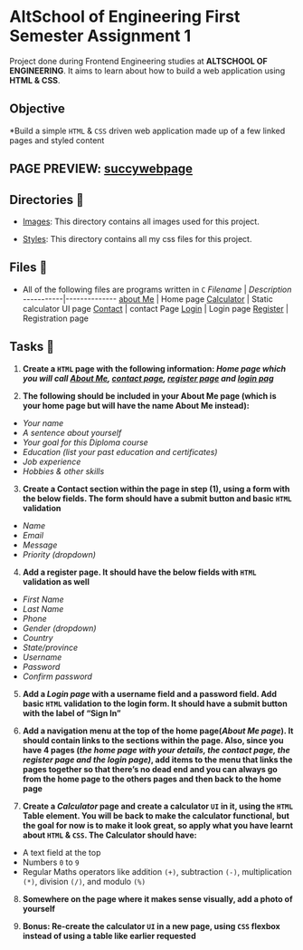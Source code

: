 # AltSchool of Engineering First Semester Assignment 1

Project done during Frontend Engineering studies at __ALTSCHOOL OF ENGINEERING__. It aims to learn about how to build a web application using **HTML & CSS**.

## Objective
*Build a simple `HTML` & `CSS` driven web application made up of a few linked pages and styled content

## PAGE PREVIEW: [succywebpage](https://0x01-altschooltask.succynice.repl.co/)

## Directories 📁
- [Images](./img): This directory contains all images used for this project.

- [Styles](./styles/): This directory contains all my css files for this project.

## Files 📃
* All of the following files are programs written in `C`
_Filename_ | _Description_
-----------|--------------
[about Me](./about.html) | Home page
[Calculator](./calc.html) | Static calculator UI page
[Contact](./contact.html) | contact Page
[Login](./login.html) | Login page
[Register](./register.html) | Registration page

## Tasks 🛅

1. **Create a `HTML` page with the following information: *Home page which you will call [About Me](about.html), [contact page](contact.html), [register page](register.html) and [login pag](login.html)***

2. **The following should be included in your About Me page (which is your home page but will have the name About Me instead):**
- *Your name*
- *A sentence about yourself*
- *Your goal for this Diploma course*
- *Education (list your past education and certificates)*
- *Job experience*
- *Hobbies & other skills*

3. **Create a Contact section within the page in step (1), using a form with the below fields. The form should have a submit button and basic `HTML` validation**
- *Name*
- *Email*
- *Message*
- *Priority (dropdown)*

4. **Add a register page. It should have the below fields with `HTML` validation as well**
- *First Name*
- *Last Name*
- *Phone*
- *Gender (dropdown)*
- *Country*
- *State/province*
- *Username*
- *Password*
- *Confirm password*

5. **Add a *Login page* with a username field and a password field. Add basic `HTML` validation to the login form. It should have a submit button with the label of “Sign In”**

6. **Add a navigation menu at the top of the home page(*About Me page*). It should contain links to the sections within the page. Also, since you have 4 pages (*the home page with your details, the contact page, the register page and the login page)*, add items to the menu that links the pages together so that there’s no dead end and you can always go from the home page to the others pages and then back to the home page**

7. **Create a *Calculator* page and create a calculator `UI` in it, using the `HTML` Table element. You will be back to make the calculator functional, but the goal for now is to make it look great, so apply what you have learnt about `HTML` & `CSS`. The Calculator should have:**
- A text field at the top
- Numbers `0` to `9`
- Regular Maths operators like addition `(+)`, subtraction `(-)`, multiplication `(*)`, division `(/)`, and modulo `(%)`

8. **Somewhere on the page where it makes sense visually, add a photo of yourself**

9. **Bonus: Re-create the calculator `UI` in a new page, using `CSS` flexbox instead of using a table like earlier requested**